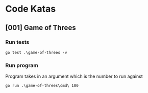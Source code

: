 # Code Katas

## [001] Game of Threes
### Run tests
```
go test .\game-of-threes -v
```
### Run program
Program takes in an argument which is the number to run against
```
go run .\game-of-threes\cmd\ 100
```